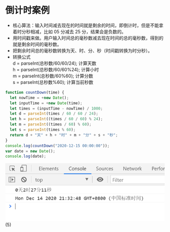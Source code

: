 # 倒计时案例

- 核心算法：输入时间减去现在的时间就是剩余的时间，即倒计时，但是不能拿着时分秒相减，比如 05 分减去 25 分，结果会是负数的。
- 用时间戳来做。用户输入时间总的毫秒数减去现在时间的总的毫秒数，得到的就是剩余时间的毫秒数。
- 把剩余时间总的毫秒数转换为天、时、分、秒（时间戳转换为时分秒）。
- 转换公式  
  d = parseInt(总秒数/60/60/24); 计算天数  
  h = parseInt(总秒数/60/60%24); 计算小时  
  m = parseInt(总秒数/60%60); 计算分数  
  s = parseInt(总秒数%60); 计算当前秒数

```javascript
function countDown(time) {
  let nowTime = +new Date();
  let inputTime = +new Date(time);
  let times = (inputTime - nowTime) / 1000;
  let d = parseInt(times / 60 / 60 / 24);
  let h = parseInt((times / 60 / 60) % 24);
  let m = parseInt((times / 60) % 60);
  let s = parseInt(times % 60);
  return d + "天" + h + "时" + m + "分" + s + "秒";
}
console.log(countDown("2020-12-15 00:00:00"));
var date = new Date();
console.log(date);
```

![image](../images2/68/5.PNG)(5)
